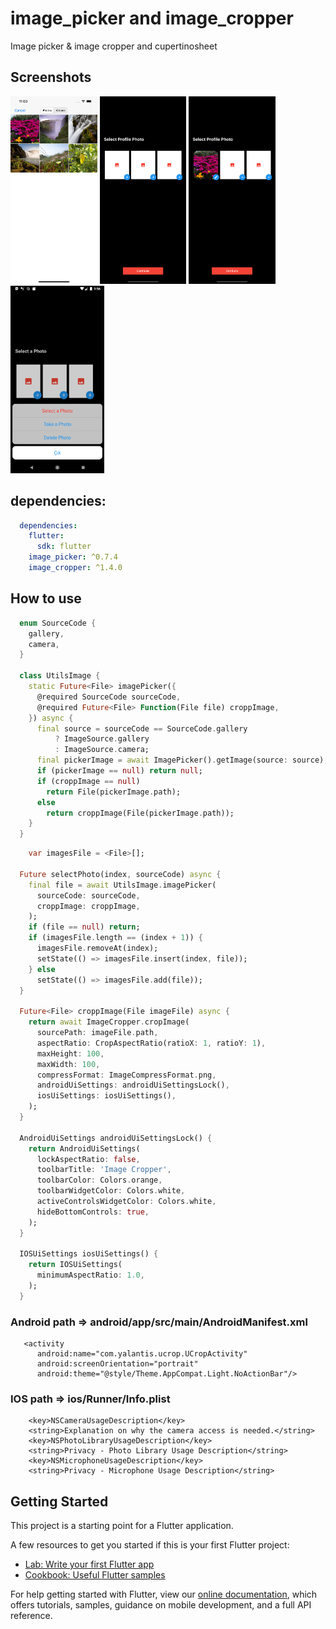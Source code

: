 # image_picker and image_cropper

Image picker  & image cropper and cupertinosheet


## Screenshots
<img src="ss1.png" height="300" /> <img src="ss2.png" height="300" /> <img src="ss3.png" height="300" /><img src="ss4.png" height="300" /> 

## dependencies:


```yaml
  dependencies:
    flutter:
      sdk: flutter
    image_picker: ^0.7.4
    image_cropper: ^1.4.0
```

## How to use
```dart
  enum SourceCode {
    gallery,
    camera,
  }

  class UtilsImage {
    static Future<File> imagePicker({
      @required SourceCode sourceCode,
      @required Future<File> Function(File file) croppImage,
    }) async {
      final source = sourceCode == SourceCode.gallery
          ? ImageSource.gallery
          : ImageSource.camera;
      final pickerImage = await ImagePicker().getImage(source: source);
      if (pickerImage == null) return null;
      if (croppImage == null)
        return File(pickerImage.path);
      else
        return croppImage(File(pickerImage.path));
    }
  }
```


```dart
    var imagesFile = <File>[];

  Future selectPhoto(index, sourceCode) async {
    final file = await UtilsImage.imagePicker(
      sourceCode: sourceCode,
      croppImage: croppImage,
    );
    if (file == null) return;
    if (imagesFile.length == (index + 1)) {
      imagesFile.removeAt(index);
      setState(() => imagesFile.insert(index, file));
    } else
      setState(() => imagesFile.add(file));
  }

  Future<File> croppImage(File imageFile) async {
    return await ImageCropper.cropImage(
      sourcePath: imageFile.path,
      aspectRatio: CropAspectRatio(ratioX: 1, ratioY: 1),
      maxHeight: 100,
      maxWidth: 100,
      compressFormat: ImageCompressFormat.png,
      androidUiSettings: androidUiSettingsLock(),
      iosUiSettings: iosUiSettings(),
    );
  }

  AndroidUiSettings androidUiSettingsLock() {
    return AndroidUiSettings(
      lockAspectRatio: false,
      toolbarTitle: 'Image Cropper',
      toolbarColor: Colors.orange,
      toolbarWidgetColor: Colors.white,
      activeControlsWidgetColor: Colors.white,
      hideBottomControls: true,
    );
  }

  IOSUiSettings iosUiSettings() {
    return IOSUiSettings(
      minimumAspectRatio: 1.0,
    );
  }
```
### Android  path => android/app/src/main/AndroidManifest.xml
 

```activity
   <activity
      android:name="com.yalantis.ucrop.UCropActivity"
      android:screenOrientation="portrait"
      android:theme="@style/Theme.AppCompat.Light.NoActionBar"/>
```

### IOS   path => ios/Runner/Info.plist

```keys
    <key>NSCameraUsageDescription</key>
    <string>Explanation on why the camera access is needed.</string>	
    <key>NSPhotoLibraryUsageDescription</key>
    <string>Privacy - Photo Library Usage Description</string>	
    <key>NSMicrophoneUsageDescription</key>
    <string>Privacy - Microphone Usage Description</string>
```
## Getting Started

This project is a starting point for a Flutter application.

A few resources to get you started if this is your first Flutter project:

- [Lab: Write your first Flutter app](https://flutter.dev/docs/get-started/codelab)
- [Cookbook: Useful Flutter samples](https://flutter.dev/docs/cookbook)

For help getting started with Flutter, view our
[online documentation](https://flutter.dev/docs), which offers tutorials,
samples, guidance on mobile development, and a full API reference.
